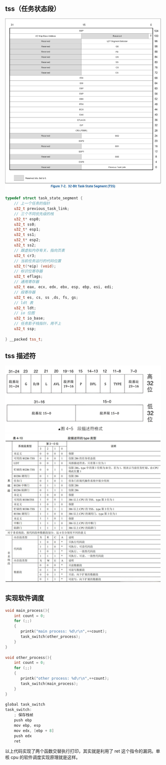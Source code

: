 
## tss（任务状态段）
![](image/tss%20结构.png)
```cpp
typedef struct task_state_segment {
    // 上一个任务的指针
    u32_t previous_task_link;
    // 三个不同优先级的栈
    u32_t* esp0;
    u32_t ss0;
    u32_t* esp1;
    u32_t ss1;
    u32_t* esp2;
    u32_t ss2;
    // 跟虚拟内存有关，指向页表
    u32_t cr3;
    // 当前任务运行的代码位置
    u32_t(*eip) (void);
    // 标识位寄存器
    u32_t eflags;
    // 通用寄存器
    u32_t eax, ecx, edx, ebx, esp, ebp, esi, edi;
    // 段寄存器
    u32_t es, cs, ss ,ds, fs, gs;
    // ldt 表
    u32_t ldt;
    // io 位图
    u32_t io_base;
    // 任务影子栈指针，用不上
    u32_t ssp;

} __packed tss_t;
```
## tss 描述符
![](image/段描述符格式.png)
![](image/段描述符的type类型.png)


## 实现软件调度
```cpp
void main_process(){
    int count = 0;
    for (;;)
    {
       printk("main process: %d\r\n",++count);
       task_switch(other_process);
    }
}

void other_process(){
    int count = 0;
    for (;;)
    {
       printk("other process: %d\r\n",++count);
       task_switch(main_process);
    }
}

global task_switch
task_switch:
    ; 保存栈帧
    push ebp
    mov ebp, esp
    mov edx, [ebp + 8]
    push edx
    ret
```
以上代码实现了两个函数交替执行打印，其实就是利用了 ret 这个指令的漏洞。单核 cpu 的软件调度实现原理就是这样。